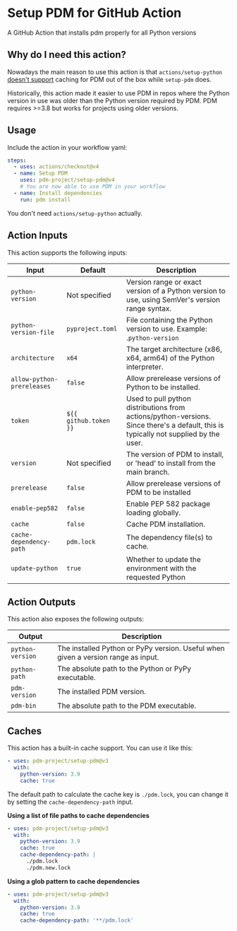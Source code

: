 # Setup PDM for GitHub Action

A GitHub Action that installs pdm properly for all Python versions

## Why do I need this action?

Nowadays the main reason to use this action is that `actions/setup-python` [doesn't support](https://github.com/actions/setup-python/issues/587#issuecomment-1455797407) caching for PDM out of the box while `setup-pdm` does.

Historically, this action made it easier to use PDM in repos where the Python version in use was older than the Python version required by PDM. PDM requires >=3.8 but works for projects using older versions.

## Usage

Include the action in your workflow yaml:

```yaml
steps:
  - uses: actions/checkout@v4
  - name: Setup PDM
    uses: pdm-project/setup-pdm@v4
    # You are now able to use PDM in your workflow
  - name: Install dependencies
    run: pdm install
```

You don't need `actions/setup-python` actually.

## Action Inputs

This action supports the following inputs:

| Input                      | Default               | Description                                                                                                                          |
| -------------------------- | --------------------- | ------------------------------------------------------------------------------------------------------------------------------------ |
| `python-version`           | Not specified         | Version range or exact version of a Python version to use, using SemVer's version range syntax.                                      |
| `python-version-file`      | `pyproject.toml`      | File containing the Python version to use. Example: .`python-version`                                                                |
| `architecture`             | `x64`                 | The target architecture (x86, x64, arm64) of the Python interpreter.                                                                        |
| `allow-python-prereleases` | `false`               | Allow prerelease versions of Python to be installed.                                                                                 |
| `token`                    | `${{ github.token }}` | Used to pull python distributions from actions/python-versions. Since there's a default, this is typically not supplied by the user. |
| `version`                  | Not specified         | The version of PDM to install, or 'head' to install from the main branch.                                                            |
| `prerelease`               | `false`               | Allow prerelease versions of PDM to be installed                                                                                     |
| `enable-pep582`            | `false`               | Enable PEP 582 package loading globally.                                                                                             |
| `cache`                    | `false`               | Cache PDM installation.                                                                                                              |
| `cache-dependency-path`    | `pdm.lock`            | The dependency file(s) to cache.                                                                                                     |
| `update-python`            | `true`                | Whether to update the environment with the requested Python                                                                          |

## Action Outputs

This action also exposes the following outputs:

| Output           | Description                                                                       |
| ---------------- | --------------------------------------------------------------------------------- |
| `python-version` | The installed Python or PyPy version. Useful when given a version range as input. |
| `python-path`    | The absolute path to the Python or PyPy executable.                               |
| `pdm-version`    | The installed PDM version.                                                        |
| `pdm-bin`        | The absolute path to the PDM executable.                                          |

## Caches

This action has a built-in cache support. You can use it like this:

```yaml
- uses: pdm-project/setup-pdm@v3
  with:
    python-version: 3.9
    cache: true
```

The default path to calculate the cache key is `./pdm.lock`, you can change it by setting the `cache-dependency-path` input.

**Using a list of file paths to cache dependencies**

```yaml
- uses: pdm-project/setup-pdm@v3
  with:
    python-version: 3.9
    cache: true
    cache-dependency-path: |
      ./pdm.lock
      ./pdm.new.lock
```

**Using a glob pattern to cache dependencies**

```yaml
- uses: pdm-project/setup-pdm@v3
  with:
    python-version: 3.9
    cache: true
    cache-dependency-path: '**/pdm.lock'
```
